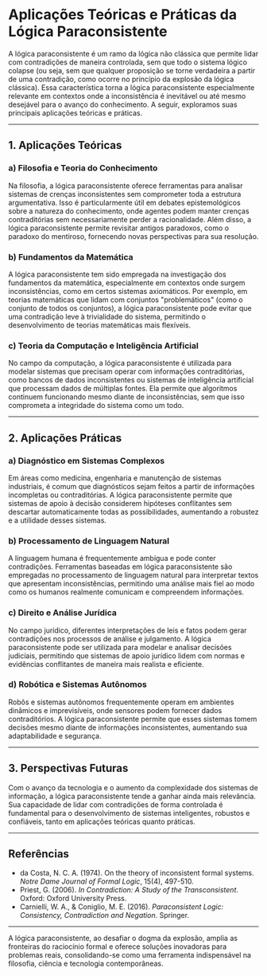 # Aplicações Teóricas e Práticas da Lógica Paraconsistente

A lógica paraconsistente é um ramo da lógica não clássica que permite lidar com contradições de maneira controlada, sem que todo o sistema lógico colapse (ou seja, sem que qualquer proposição se torne verdadeira a partir de uma contradição, como ocorre no princípio da explosão da lógica clássica). Essa característica torna a lógica paraconsistente especialmente relevante em contextos onde a inconsistência é inevitável ou até mesmo desejável para o avanço do conhecimento. A seguir, exploramos suas principais aplicações teóricas e práticas.

---

## 1. Aplicações Teóricas

### a) Filosofia e Teoria do Conhecimento

Na filosofia, a lógica paraconsistente oferece ferramentas para analisar sistemas de crenças inconsistentes sem comprometer toda a estrutura argumentativa. Isso é particularmente útil em debates epistemológicos sobre a natureza do conhecimento, onde agentes podem manter crenças contraditórias sem necessariamente perder a racionalidade. Além disso, a lógica paraconsistente permite revisitar antigos paradoxos, como o paradoxo do mentiroso, fornecendo novas perspectivas para sua resolução.

### b) Fundamentos da Matemática

A lógica paraconsistente tem sido empregada na investigação dos fundamentos da matemática, especialmente em contextos onde surgem inconsistências, como em certos sistemas axiomáticos. Por exemplo, em teorias matemáticas que lidam com conjuntos "problemáticos" (como o conjunto de todos os conjuntos), a lógica paraconsistente pode evitar que uma contradição leve à trivialidade do sistema, permitindo o desenvolvimento de teorias matemáticas mais flexíveis.

### c) Teoria da Computação e Inteligência Artificial

No campo da computação, a lógica paraconsistente é utilizada para modelar sistemas que precisam operar com informações contraditórias, como bancos de dados inconsistentes ou sistemas de inteligência artificial que processam dados de múltiplas fontes. Ela permite que algoritmos continuem funcionando mesmo diante de inconsistências, sem que isso comprometa a integridade do sistema como um todo.

---

## 2. Aplicações Práticas

### a) Diagnóstico em Sistemas Complexos

Em áreas como medicina, engenharia e manutenção de sistemas industriais, é comum que diagnósticos sejam feitos a partir de informações incompletas ou contraditórias. A lógica paraconsistente permite que sistemas de apoio à decisão considerem hipóteses conflitantes sem descartar automaticamente todas as possibilidades, aumentando a robustez e a utilidade desses sistemas.

### b) Processamento de Linguagem Natural

A linguagem humana é frequentemente ambígua e pode conter contradições. Ferramentas baseadas em lógica paraconsistente são empregadas no processamento de linguagem natural para interpretar textos que apresentam inconsistências, permitindo uma análise mais fiel ao modo como os humanos realmente comunicam e compreendem informações.

### c) Direito e Análise Jurídica

No campo jurídico, diferentes interpretações de leis e fatos podem gerar contradições nos processos de análise e julgamento. A lógica paraconsistente pode ser utilizada para modelar e analisar decisões judiciais, permitindo que sistemas de apoio jurídico lidem com normas e evidências conflitantes de maneira mais realista e eficiente.

### d) Robótica e Sistemas Autônomos

Robôs e sistemas autônomos frequentemente operam em ambientes dinâmicos e imprevisíveis, onde sensores podem fornecer dados contraditórios. A lógica paraconsistente permite que esses sistemas tomem decisões mesmo diante de informações inconsistentes, aumentando sua adaptabilidade e segurança.

---

## 3. Perspectivas Futuras

Com o avanço da tecnologia e o aumento da complexidade dos sistemas de informação, a lógica paraconsistente tende a ganhar ainda mais relevância. Sua capacidade de lidar com contradições de forma controlada é fundamental para o desenvolvimento de sistemas inteligentes, robustos e confiáveis, tanto em aplicações teóricas quanto práticas.

---

## Referências

- da Costa, N. C. A. (1974). On the theory of inconsistent formal systems. *Notre Dame Journal of Formal Logic*, 15(4), 497-510.
- Priest, G. (2006). *In Contradiction: A Study of the Transconsistent*. Oxford: Oxford University Press.
- Carnielli, W. A., & Coniglio, M. E. (2016). *Paraconsistent Logic: Consistency, Contradiction and Negation*. Springer.

---

A lógica paraconsistente, ao desafiar o dogma da explosão, amplia as fronteiras do raciocínio formal e oferece soluções inovadoras para problemas reais, consolidando-se como uma ferramenta indispensável na filosofia, ciência e tecnologia contemporâneas.